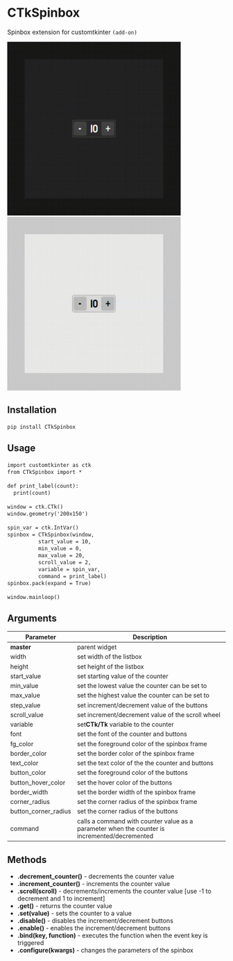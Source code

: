 # CTkSpinbox

Spinbox extension for customtkinter `(add-on)`

<img alt = '' src = 'https://github.com/Sheikh-Rashdan/CTkSpinbox/raw/main/images/spinbox_showcase_dark.gif' width = '400'>` `<img alt = '' src = 'https://github.com/Sheikh-Rashdan/CTkSpinbox/raw/main/images/spinbox_showcase_light.gif' width = '400'>

## Installation

```
pip install CTkSpinbox
```

## Usage

```
import customtkinter as ctk
from CTkSpinbox import *

def print_label(count):
  print(count)

window = ctk.CTk()
window.geometry('200x150')

spin_var = ctk.IntVar()
spinbox = CTkSpinbox(window,
          start_value = 10,
          min_value = 0,
          max_value = 20,
          scroll_value = 2,
          variable = spin_var,
          command = print_label)
spinbox.pack(expand = True)

window.mainloop()
```

## Arguments

| Parameter            | Description                                                                                   |
| -------------------- | --------------------------------------------------------------------------------------------- |
| **master**     | parent widget                                                                                 |
| width                | set width of the listbox                                                                      |
| height               | set height of the listbox                                                                     |
| start_value          | set starting value of the counter                                                             |
| min_value            | set the lowest value the counter can be set to                                                |
| max_value            | set the highest value the counter can be set to                                               |
| step_value           | set increment/decrement value of the buttons                                                  |
| scroll_value         | set increment/decrement value of the scroll wheel                                             |
| variable             | set**CTk/Tk** variable to the counter                                                   |
| font                 | set the font of the counter and buttons                                                       |
| fg_color             | set the foreground color of the spinbox frame                                                 |
| border_color         | set the border color of the spinbox frame                                                     |
| text_color           | set the text color of the the counter and buttons                                             |
| button_color         | set the foreground color of the buttons                                                       |
| button_hover_color   | set the hover color of the buttons                                                            |
| border_width         | set the border width of the spinbox frame                                                     |
| corner_radius        | set the corner radius of the spinbox frame                                                    |
| button_corner_radius | set the corner radius of the buttons                                                          |
| command              | calls a command with counter value as a parameter when the counter is incremented/decremented |

## Methods

- **.decrement_counter()** - decrements the counter value
- **.increment_counter()** - increments the counter value
- **.scroll(scroll)** - decrements/increments the counter value [use -1 to decrement and 1 to increment]
- **.get()** - returns the counter value
- **.set(value)** - sets the counter to a value
- **.disable()** - disables the increment/decrement buttons
- **.enable()** - enables the increment/decrement buttons
- **.bind(key, function)** - executes the function when the event key is triggered
- **.configure(kwargs)** - changes the parameters of the spinbox
